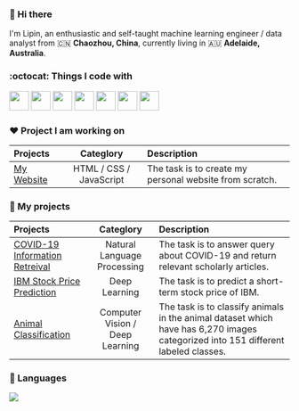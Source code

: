 ### 👋 Hi there 

I'm Lipin, an enthusiastic and self-taught machine learning engineer / data analyst  from 🇨🇳 **Chaozhou, China**, currently living in 🇦🇺 **Adelaide, Australia**.

### :octocat: Things I code with
<img height=35 src="https://github.com/guolipin/guolipin/assets/134791744/a95949ca-3118-417f-97d5-d67f56a45bf5">
<img height=35 src="https://github.com/guolipin/guolipin/assets/134791744/3806df9c-6e8e-484e-95a6-cee35f2d01c1">
<img height=35 src="https://github.com/guolipin/guolipin/assets/134791744/2ecf6e42-bf87-4dc9-9c42-e6a72ef908f4">
<img height=35 src="https://github.com/guolipin/guolipin/assets/134791744/b7319b7a-393d-4034-ab78-772e3833ca8b">
<img height=35 src="https://github.com/guolipin/guolipin/assets/134791744/21dd8e64-19b9-4311-b9f9-17e62db82182">
<img height=35 src="https://github.com/guolipin/guolipin/assets/134791744/897dcde7-1fed-45dc-b00f-cad366ae210d">
<img height=35 src="https://github.com/guolipin/guolipin/assets/134791744/3abfa8ea-7d54-41da-a3a2-ee3e41611a5e">

### ❤️ Project I am working on
|  Projects | Categlory |    Description     |
| :---       |    :----:   |   :--- |
| [My Website](https://github.com/guolipin/guolipin.github.io)   | HTML / CSS / JavaScript | The task is to create my personal website from scratch. |

### 🌻 My projects
|  Projects | Categlory |    Description     |
| :---       |    :----:   |   :--- |
| [COVID-19 Information Retreival](https://github.com/guolipin/search_engine)   | Natural Language Processing | The task is to answer query about COVID-19 and return relevant scholarly articles.  |
| [IBM Stock Price Prediction](https://github.com/guolipin/IBM_stock_prediction)   | Deep Learning | The task is to predict a short-term stock price of IBM. |
| [Animal Classification](https://github.com/guolipin/animal_classification) | Computer Vision /<br> Deep Learning| The task is to classify animals in the animal dataset which have has 6,270 images categorized into 151 different labeled classes.|

### 🎄 Languages
<img src="https://github-readme-stats.vercel.app/api/top-langs?username=guolipin"/> 

